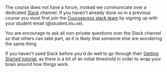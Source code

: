 The course does not have a forum, instead we communicate over a dedicated [Slack](https://slack.com/) channel. If you haven't already done so in a previous course you must first join the [Coursepress slack team](https://coursepress.slack.com/) by signing up with your student email (@student.lnu.se). 

You are encourage to ask all non-private questions over the Slack channel so that others can take part, as it is likely that someone else are wondering the same thing.  

If you haven't used Slack before you'd do well to go through their [Getting Started tutorial](https://slack.zendesk.com/hc/en-us/articles/206480347-Getting-started-with-Slack), as there is a bit of an initial threshold in order to wrap your brain around how things work.